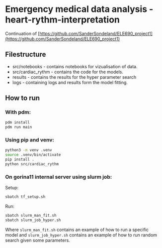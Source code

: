 # Emergency medical data analysis - heart-rythm-interpretation

Continuation of [https://github.com/SanderSondeland/ELE690_project1](https://github.com/SanderSondeland/ELE690_project1)

## Filestructure

* src/notebooks - contains notebooks for vizualisation of data.
* src/cardiac_rythm - contains the code for the models.
* results - contains the results for the hyper parameter search
* logs - containing logs and results form the model fitting.

## How to run

### With pdm:

```sh
pdm install
pdm run main
```

### Using pip and venv:

```sh
python3 -m venv .venv
source .venv/bin/activate
pip install .
python src/cardiac_rythm
```

### On gorina11 internal server using slurm job:

Setup:
```sh
sbatch tf_setup.sh
```

Run:
```sh
sbatch slurm_man_fit.sh
sbatch slurm_job_hyper.sh
```

Where `slurm_man_fit.sh` contains an example of how to run a specific model and `slurm_job_hyper.sh`
contains an example of how to run random search given some parameters.
